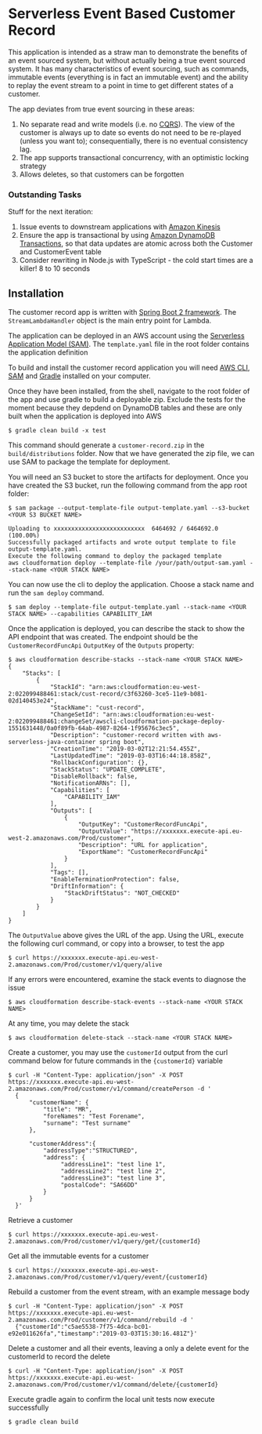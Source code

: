# Serverless Event Based Customer Record

This application is intended as a straw man to demonstrate the benefits of an event sourced system, but without actually being a true event sourced system. It has many characteristics of event sourcing, such as commands, immutable events (everything is in fact an immutable event) and the ability to replay the event stream to a point in time to get different states of a customer.

The app deviates from true event sourcing in these areas:

1. No separate read and write models (i.e. no [CQRS](https://martinfowler.com/bliki/CQRS.html)). The view of the customer is always up to date so events do not need to be re-played (unless you want to); consequentially, there is no eventual consistency lag.
2. The app supports transactional concurrency, with an optimistic locking strategy
2. Allows deletes, so that customers can be forgotten 

### Outstanding Tasks

Stuff for the next iteration:

1. Issue events to downstream applications with [Amazon Kinesis](https://aws.amazon.com/kinesis/)
2. Ensure the app is transactional by using [Amazon DynamoDB Transactions](https://docs.aws.amazon.com/amazondynamodb/latest/developerguide/transactions.html), so that data updates are atomic across both the Customer and CustomerEvent table
3. Consider rewriting in Node.js with TypeScript - the cold start times are a killer! 8 to 10 seconds

## Installation
The customer record app is written with [Spring Boot 2 framework](https://projects.spring.io/spring-boot/). The `StreamLambdaHandler` object is the main entry point for Lambda.

The application can be deployed in an AWS account using the [Serverless Application Model (SAM)](https://github.com/awslabs/serverless-application-model). The `template.yaml` file in the root folder contains the application definition

To build and install the customer record application you will need [AWS CLI](https://aws.amazon.com/cli/), [SAM](https://github.com/awslabs/serverless-application-model) and [Gradle](https://gradle.org/) installed on your computer.

Once they have been installed, from the shell, navigate to the root folder of the app and use gradle to build a deployable zip. Exclude the tests for the moment because they depdend on DynamoDB tables and these are only built when the application is deployed into AWS
```
$ gradle clean build -x test
```

This command should generate a `customer-record.zip` in the `build/distributions` folder. Now that we have generated the zip file, we can use SAM to package the template for deployment. 

You will need an S3 bucket to store the artifacts for deployment. Once you have created the S3 bucket, run the following command from the app root folder:

```
$ sam package --output-template-file output-template.yaml --s3-bucket <YOUR S3 BUCKET NAME>

Uploading to xxxxxxxxxxxxxxxxxxxxxxxxxx  6464692 / 6464692.0  (100.00%)
Successfully packaged artifacts and wrote output template to file output-template.yaml.
Execute the following command to deploy the packaged template
aws cloudformation deploy --template-file /your/path/output-sam.yaml --stack-name <YOUR STACK NAME>
```

You can now use the cli to deploy the application. Choose a stack name and run the `sam deploy` command.
 
```
$ sam deploy --template-file output-template.yaml --stack-name <YOUR STACK NAME> --capabilities CAPABILITY_IAM
```

Once the application is deployed, you can describe the stack to show the API endpoint that was created. The endpoint should be the `CustomerRecordFuncApi` `OutputKey` of the `Outputs` property:

```
$ aws cloudformation describe-stacks --stack-name <YOUR STACK NAME>
{
    "Stacks": [
        {
            "StackId": "arn:aws:cloudformation:eu-west-2:022099488461:stack/cust-record/c3f63260-3ce5-11e9-b081-02d140453e24",
            "StackName": "cust-record",
            "ChangeSetId": "arn:aws:cloudformation:eu-west-2:022099488461:changeSet/awscli-cloudformation-package-deploy-1551631448/0a0f89fb-64ab-4987-8264-1f95676c3ec5",
            "Description": "customer-record written with aws-serverless-java-container spring boot",
            "CreationTime": "2019-03-02T12:21:54.455Z",
            "LastUpdatedTime": "2019-03-03T16:44:18.858Z",
            "RollbackConfiguration": {},
            "StackStatus": "UPDATE_COMPLETE",
            "DisableRollback": false,
            "NotificationARNs": [],
            "Capabilities": [
                "CAPABILITY_IAM"
            ],
            "Outputs": [
                {
                    "OutputKey": "CustomerRecordFuncApi",
                    "OutputValue": "https://xxxxxxx.execute-api.eu-west-2.amazonaws.com/Prod/customer",
                    "Description": "URL for application",
                    "ExportName": "CustomerRecordFuncApi"
                }
            ],
            "Tags": [],
            "EnableTerminationProtection": false,
            "DriftInformation": {
                "StackDriftStatus": "NOT_CHECKED"
            }
        }
    ]
}
```

The `OutputValue` above gives the URL of the app. Using the URL, execute the following curl command, or copy into a browser, to test the app

```
$ curl https://xxxxxxx.execute-api.eu-west-2.amazonaws.com/Prod/customer/v1/query/alive
```
If any errors were encountered, examine the stack events to diagnose the issue

```
$ aws cloudformation describe-stack-events --stack-name <YOUR STACK NAME>
```

At any time, you may delete the stack

```
$ aws cloudformation delete-stack --stack-name <YOUR STACK NAME>
```

Create a customer, you may use the `customerId` output from the curl command below for future commands in the `{customerId}` variable

```
$ curl -H "Content-Type: application/json" -X POST https://xxxxxxx.execute-api.eu-west-2.amazonaws.com/Prod/customer/v1/command/createPerson -d '
  {
      "customerName": {
          "title": "MR",
          "foreNames": "Test Forename",
          "surname": "Test surname"
      },
  
      "customerAddress":{
          "addressType":"STRUCTURED",
          "address": {
               "addressLine1": "test line 1",
               "addressLine2": "test line 2",
               "addressLine3": "test line 3",
               "postalCode": "SA66DD"
          }
      }
  }'
```

Retrieve a customer

```
$ curl https://xxxxxxx.execute-api.eu-west-2.amazonaws.com/Prod/customer/v1/query/get/{customerId}
```
Get all the immutable events for a customer

```
$ curl https://xxxxxxx.execute-api.eu-west-2.amazonaws.com/Prod/customer/v1/query/event/{customerId}
```

Rebuild a customer from the event stream, with an example message body

```
$ curl -H "Content-Type: application/json" -X POST https://xxxxxxx.execute-api.eu-west-2.amazonaws.com/Prod/customer/v1/command/rebuild -d '
  {"customerId":"c5ae5538-7f75-4dca-bc01-e92e011626fa","timestamp":"2019-03-03T15:30:16.481Z"}'
```

Delete a customer and all their events, leaving a only a delete event for the customerId to record the delete

```
$ curl -H "Content-Type: application/json" -X POST https://xxxxxxx.execute-api.eu-west-2.amazonaws.com/Prod/customer/v1/command/delete/{customerId}
```

Execute gradle again to confirm the local unit tests now execute successfully

```
$ gradle clean build
```


